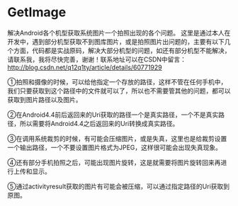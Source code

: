# GetImage
解决Android各个机型获取系统图片一个拍照出现的各个问题。
这里是通过本人在开发中，遇到部分机型获取不到图库图片，或是拍照图片出问题的，主要有以下几个方面，代码都是实战原码，解决大部分机型的问题，如还有部分机型不能解决，请联系我，我将尽快完善，谢谢！联系地址可以在CSDN中留言：http://blog.csdn.net/q12q1ty/article/details/60771929

①拍照和摄像的时候，可以给他指定一个存放的路径，这样不管在任何手机中，我们只要获取到这个路径中的文件就可以了，所以也不需要管其他的问题，都可以获取到图片路径以及图片。

②在Android4.4前后返回来的Uri获取的路径一个是真实路径，一个不是真实路径，所以需要将Android4.4之后返回来的Uri转换成真实路径。

③在调用系统裁剪的时候，有可能会压缩图片，或是失真，这里也是给裁剪设置一个输出路径，一个不要设置图片格式为JPEG，这样很可能会出现失真现象。

④还有部分手机拍照之后，可能出现图片旋转，这是就需要将图片旋转回来再进行上传和显示。

⑤通过activityresult获取的图片有可能会被压缩，可以通过指定路径的Uri获取到原图。
